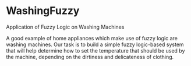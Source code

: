 # WashingFuzzy
Application of Fuzzy Logic on Washing Machines <br />

A good example of home appliances which make use of fuzzy logic are washing machines. Our task is to build a simple fuzzy logic-based system that will help determine how to set the temperature that should be used by the machine, depending on the dirtiness and delicateness of clothing.
